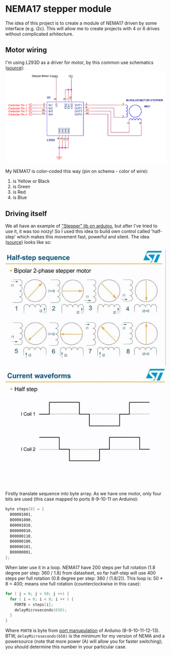 # NEMA17 stepper module

The idea of this project is to create a module of NEMA17 driven by some interface (e.g. i2c). This will allow me to create projects with 4 or 6 drives without complicated arhitecture.

## Motor wiring

I'm using L293D as a driver for motor, by this common use schematics ([source](https://forum.arduino.cc/t/bipolar-stepper-motor-fails-at-proper-voltage/185105)):
![L293D for NEMA17](https://github.com/katurov/NEMA17_stepper_module/blob/main/images/ed46e21a44e0ca7a3de016f1e88d1e2e93e5245b.gif?raw=true)

My NEMA17 is color-coded this way (pin on schema - color of wire):
1. is Yellow or Black
2. is Green
3. is Red
4. is Blue

## Driving itself

We all have an example of ["Stepper" lib on arduino](https://www.arduino.cc/en/reference/stepper), but after I've tried to use it, it was too noizy! So I used this idea to build own control called 'half-step' which makes this movement fast, powerful and silent. The idea ([source](https://create.arduino.cc/projecthub/voske65/arduino-half-step-stepper-motor-driver-l298n-24df69)) looks like so:

![power diagram](https://github.com/katurov/NEMA17_stepper_module/raw/main/images/halfstep__VYLC4petD0.jpg) ![coils states](https://github.com/katurov/NEMA17_stepper_module/raw/main/images/halfstep1_o6zNxipXxz.jpg)

Firstly translate sequence into byte array. As we have one motor, only four bits are used (this case mapped to ports 8-9-10-11 on Arduino):
```cpp
byte steps[8] = {
  B00001001,
  B00001000,
  B00001010,
  B00000010,
  B00000110,
  B00000100,
  B00000101,
  B00000001,
};
```
When later use it in a loop. NEMA17 have 200 steps per full rotation (1.8 degree per step: 360 / 1.8) from datasheet, so far half-step will use 400 steps per full rotation (0.8 degree per step: 360 / (1.8/2)). This loop is: 50 * 8 = 400; means one full rotation (counterclockwise in this case):
```cpp
for ( j = 0; j < 50; j ++) {
  for ( i = 0; i < 8; i ++ ) {
    PORTB = steps[i];
    delayMicroseconds(650);
  }
}
```

Where `PORTB` is byte from [port manupulation](https://www.arduino.cc/en/Reference/PortManipulation) of Arduino (8-9-10-11-12-13). BTW, `delayMicroseconds(650)` is the minimum for my version of NEMA and a powersource (note that more power (A) will allow you for faster switching); you should determine this number in your particular case.
